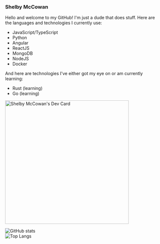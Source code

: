 ### Shelby McCowan

Hello and welcome to my GitHub! I'm just a dude that does stuff. Here are the languages and technologies I currently use:

- JavaScript/TypeScript
- Python
- Angular
- ReactJS
- MongoDB
- NodeJS
- Docker

And here are technologies I've either got my eye on or am currently learning:

- Rust (learning)
- Go (learning)

<a href="https://app.daily.dev/MusicDev"><img src="https://api.daily.dev/devcards/e2b46b2d40844aa48ee22bf3e37fd39b.png?r=cr7" width="400" alt="Shelby McCowan's Dev Card"/></a>


![GitHub stats](https://github-readme-stats.vercel.app/api?username=MusicDev33&show_icons=true&theme=synthwave)<br>
![Top Langs](https://github-readme-stats.vercel.app/api/top-langs/?username=CharalambosIoannou&theme=synthwave)

